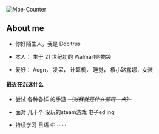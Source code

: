 ![Moe-Counter](https://count.getloli.com/get/@:name?theme=moebooru)

## About me

- 你好陌生人，我是 Ddcitrus

- 本人： 生于 21 世纪初的 Walmart购物袋

- 爱好： Acgn， 发呆， 计算机， 睡觉， 樱小路露娜，~~女装~~


#### 最近在沉迷什么

- 尝试   各种各样  的手游 ~~_（对我就是什么都玩一点）_~~

- 面对  几十个  没玩的steam游戏  电子ed ing

- 持续学习  日语  中 ······


<!---
ddcitrus/ddcitrus is a ✨ special ✨ repository because its `README.md` (this file) appears on your GitHub profile.
You can click the Preview link to take a look at your changes.
--->
